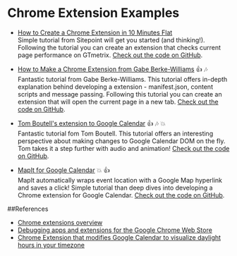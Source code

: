 # Chrome Extension Examples

* [How to Create a Chrome Extension in 10 Minutes Flat](http://www.sitepoint.com/create-chrome-extension-10-minutes-flat/)  
   Simple tutorial from Sitepoint will get you started (and thinking!). Following the tutorial you can create an extension that checks current page performance on GTmetrix. [Check out the code on GitHub](https://github.com/harishvc/chrome-extension-examples/tree/master/GTmetrix).

* [How to Make a Chrome Extension from Gabe Berke-Williams](https://robots.thoughtbot.com/how-to-make-a-chrome-extension) :thumbsup: :notes:   
   Fantastic tutorial from Gabe Berke-Williams. This tutorial offers in-depth explanation behind developing a extension - manifest.json, content scripts and message passing. Following this tutorial you can create an extension that will open the current page in a new tab. [Check out the code on GitHub](https://github.com/harishvc/chrome-extension-examples/tree/master/newtab).
  
* [Tom Boutell's extension to Google Calendar](http://justjs.com/posts/chrome-extensions-how-to-enhance-google-calendar-and-other-web-apps-you-didn-t-write) :thumbsup: :notes: :boom:  
   Fantastic tutorial fom Tom Boutell. This tutorial offers an interesting perspective about making changes to Google Calendar DOM on the <bolb>fly</bold>. Tom takes it a step further with audio and animation! [Check out the code on GitHub](https://github.com/harishvc/chrome-extension-examples/tree/master/today).

* [MapIt for Google Calendar](http://harishvc.com/2015/12/29/mapit-for-google-calendar/) :boom: :thumbsup:   
  MapIt automatically wraps event location with a Google Map hyperlink and saves a click! Simple tutorial than deep dives into developing a Chrome extension for Google Calendar. [Check out the code on GitHub](https://github.com/harishvc/chrome-extension-examples/tree/master/mapit-google-calendar).



##References
* [Chrome extensions overview](https://developer.chrome.com/extensions/overview)
* [Debugging apps and extensions for the Google Chrome Web Store](https://samdutton.wordpress.com/2010/12/16/debugging-google-chrome-extensions/)
* [Chrome Extension that modifies Google Calendar to visualize daylight hours in your timezone](https://github.com/masyukun/google-calendar-daylight-extension)


